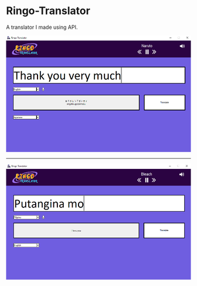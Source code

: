 # Ringo-Translator
A translator I made using API.


![Preview_1](Preview/Preview_1.png)

___________________________________

![Preview_2](Preview/Preview_2.png)
